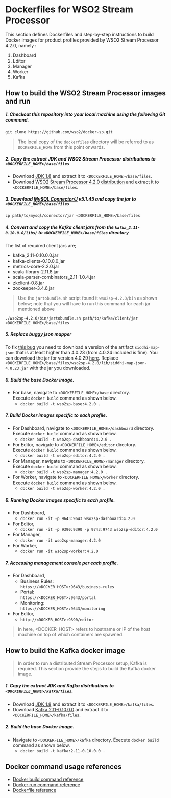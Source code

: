 # Dockerfiles for WSO2 Stream Processor #

This section defines Dockerfiles and step-by-step instructions to build Docker images for product profiles provided by
WSO2 Stream Processor 4.2.0, namely : <br>
1. Dashboard
2. Editor
3. Manager
4. Worker
5. Kafka

## How to build the WSO2 Stream Processor images and run

##### 1. Checkout this repository into your local machine using the following Git command.
```
git clone https://github.com/wso2/docker-sp.git
```

>The local copy of the `dockerfiles` directory will be referred to as `DOCKERFILE_HOME` from this point onwards.

##### 2. Copy the extract JDK and WSO2 Stream Processor distributions to `<DOCKERFILE_HOME>/base/files`
- Download [JDK 1.8](http://www.oracle.com/technetwork/java/javase/downloads/jdk8-downloads-2133151.html) 
and extract it to `<DOCKERFILE_HOME>/base/files`.
- Download [WSO2 Stream Processor 4.2.0 distribution](https://github.com/wso2/product-sp/releases) 
and extract it to `<DOCKERFILE_HOME>/base/files`. <br>

##### 3. Download [MySQL Connector/J](https://dev.mysql.com/downloads/connector/j/) v5.1.45 and copy the jar to `<DOCKERFILE_HOME>/base/files`
   ```
   cp path/to/mysql/connector/jar <DOCKERFILE_HOME>/base/files
   ```

##### 4. Convert and copy the Kafka client jars from the `kafka_2.11-0.10.0.0/libs/` to `<DOCKERFILE_HOME>/base/files` directory

The list of required client jars are;

- kafka_2.11-0.10.0.0.jar
- kafka-clients-0.10.0.0.jar
- metrics-core-2.2.0.jar
- scala-library-2.11.8.jar
- scala-parser-combinators_2.11-1.0.4.jar
- zkclient-0.8.jar
- zookeeper-3.4.6.jar

> Use the `jartobundle.sh` script found it `wso2sp-4.2.0/bin` as shown below; note that you will have to run this command for each jar mentioned above

  ```
  ./wso2sp-4.2.0/bin/jartobundle.sh path/to/kafka/client/jar <DOCKERFILE_HOME>/base/files
  ```

##### 5. Replace buggy json mapper

To fix [this bug](https://github.com/wso2-extensions/siddhi-map-json/issues/36) you need to download a version of the artifact `siddhi-map-json` that is at least higher than 4.0.23 (from 4.0.24 included is fine). You can download the jar for version 4.0.29 [here](http://central.maven.org/maven2/org/wso2/extension/siddhi/map/json/siddhi-map-json/4.0.29/siddhi-map-json-4.0.29.jar). Replace `<DOCKERFILE_HOME>/base/files/wso2sp-4.2.0/lib/siddhi-map-json-4.0.23.jar` with the jar you downloaded.  

##### 6. Build the base Docker image.
- For base, navigate to `<DOCKERFILE_HOME>/base` directory. <br>
  Execute `docker build` command as shown below.
    + `docker build -t wso2sp-base:4.2.0 .`
        
##### 7. Build Docker images specific to each profile.
- For Dashboard, navigate to `<DOCKERFILE_HOME>/dashboard` directory. <br>
  Execute `docker build` command as shown below. 
    + `docker build -t wso2sp-dashboard:4.2.0 .`
- For Editor, navigate to `<DOCKERFILE_HOME>/editor` directory. <br>
  Execute `docker build` command as shown below. 
    + `docker build -t wso2sp-editor:4.2.0 .`
- For Manager, navigate to `<DOCKERFILE_HOME>/manager` directory. <br>
  Execute `docker build` command as shown below. 
    + `docker build -t wso2sp-manager:4.2.0 .`
- For Worker, navigate to `<DOCKERFILE_HOME>/worker` directory. <br>
  Execute `docker build` command as shown below. 
    + `docker build -t wso2sp-worker:4.2.0 .`
    
##### 6. Running Docker images specific to each profile.
- For Dashboard,
    + `docker run -it -p 9643:9643 wso2sp-dashboard:4.2.0`
- For Editor,
    + `docker run -it -p 9390:9390 -p 9743:9743 wso2sp-editor:4.2.0`
- For Manager,
    + `docker run -it wso2sp-manager:4.2.0`
- For Worker,
    + `docker run -it wso2sp-worker:4.2.0`   

##### 7. Accessing management console per each profile.
- For Dashboard,
    + Business Rules:<br>
    `https://<DOCKER_HOST>:9643/business-rules`
    + Portal:<br>
    `https://<DOCKER_HOST>:9643/portal`
    + Monitoring:<br>
    `https://<DOCKER_HOST>:9643/monitoring`
- For Editor,
    + `http://<DOCKER_HOST>:9390/editor`
    
>In here, <DOCKER_HOST> refers to hostname or IP of the host machine on top of which containers are spawned.

## How to build the Kafka docker image

> In order to run a distributed Stream Processor setup, Kafka is required. This section provide the steps to build the
Kafka docker image.

##### 1. Copy the extract JDK and Kafka distributions to `<DOCKERFILE_HOME>/kafka/files`.
- Download [JDK 1.8](http://www.oracle.com/technetwork/java/javase/downloads/jdk8-downloads-2133151.html)
and extract it to `<DOCKERFILE_HOME>/kafka/files`.
- Download [Kafka 2.11-0.10.0.0](https://kafka.apache.org/downloads) and extract it to
`<DOCKERFILE_HOME>/kafka/files`.

##### 2. Build the base Docker image.
- Navigate to `<DOCKERFILE_HOME>/kafka` directory.
  Execute `docker build` command as shown below.
    + `docker build -t kafka:2.11-0.10.0.0 .`

## Docker command usage references

* [Docker build command reference](https://docs.docker.com/engine/reference/commandline/build/)
* [Docker run command reference](https://docs.docker.com/engine/reference/run/)
* [Dockerfile reference](https://docs.docker.com/engine/reference/builder/)